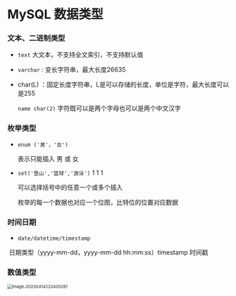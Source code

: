 # MySQL 数据类型

### 文本、二进制类型

- `text` 大文本，不支持全文索引，不支持默认值

- `varchar` : 变长字符串，最大长度26635

- char(L) ：固定长度字符串，L是可以存储的长度，单位是字符，最大长度可以是255

  `name char(2)`   字符既可以是两个字母也可以是两个中文汉字

### 枚举类型

- `enum ('男'，'女')`

   表示只能插入 男 或 女

- `set('登山','篮球','游泳')`   1 1 1

  可以选择括号中的任意一个或多个插入

  枚举的每一个数据也对应一个位图，比特位的位置对应数据

### 时间日期

- `date/datetime/timestamp`

​		日期类型（yyyy-mm-dd，yyyy-mm-dd hh:mm:ss）timestamp 时间戳

### 数值类型

<img src="C:\Users\ZZZXXXJJ\AppData\Roaming\Typora\typora-user-images\image-20230414222405281.png" alt="image-20230414222405281" style="zoom:67%;" />

